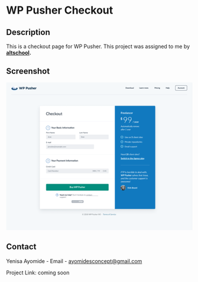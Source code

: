 # WP Pusher Checkout

## Description
This is a checkout page for WP Pusher. This project was assigned to me by **[altschool](altschoolafrica.com).**

## Screenshot
!["Screenshot of the final project"](./asset/img/Screenshot.png)


## Contact
Yenisa Ayomide - 
Email - [ayomidesconcept@gmail.com](mailto:ayomidesconcept@gmail.com)

Project Link: coming soon